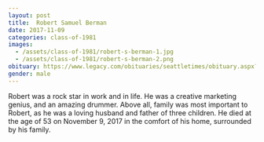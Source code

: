 ```yaml
---
layout: post
title:  Robert Samuel Berman
date: 2017-11-09
categories: class-of-1981
images:
  - /assets/class-of-1981/robert-s-berman-1.jpg
  - /assets/class-of-1981/robert-s-berman-2.png
obituary: https://www.legacy.com/obituaries/seattletimes/obituary.aspx?page=lifestory&pid=187230063
gender: male
---
```

Robert was a rock star in work and in life.  He was a creative marketing genius, and an amazing drummer.  Above all, family was most important to Robert, as he was a loving husband and father of three children. He died at the age of 53 on November 9, 2017 in the comfort of his home, surrounded by his family.
